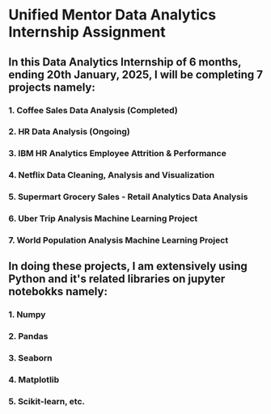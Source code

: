 # Unified Mentor Data Analytics Internship Assignment

## In this Data Analytics Internship of 6 months, ending 20th January, 2025, I will be completing 7 projects namely: 

### 1. Coffee Sales Data Analysis (Completed)

### 2. HR Data Analysis (Ongoing)

### 3. IBM HR Analytics Employee Attrition & Performance

### 4. Netflix Data Cleaning, Analysis  and Visualization

### 5. Supermart Grocery Sales - Retail Analytics Data Analysis

### 6. Uber Trip Analysis Machine Learning Project

### 7. World Population Analysis Machine Learning Project

## In doing these projects, I am extensively using Python and it's related libraries on jupyter notebokks namely:

### 1. Numpy

### 2. Pandas

### 3. Seaborn

### 4. Matplotlib

### 5. Scikit-learn, etc.